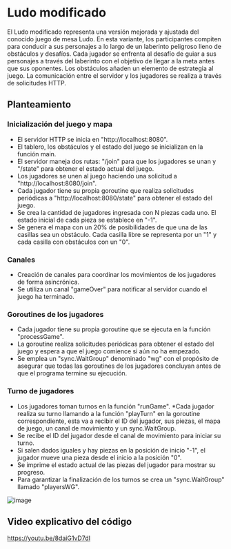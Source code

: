 # Ludo modificado
El Ludo modificado representa una versión mejorada y ajustada del conocido juego de mesa Ludo. En esta variante, los participantes compiten para conducir a sus personajes a lo largo de un laberinto peligroso lleno de obstáculos y desafíos. Cada jugador se enfrenta al desafío de guiar a sus personajes a través del laberinto con el objetivo de llegar a la meta antes que sus oponentes. Los obstáculos añaden un elemento de estrategia al juego. La comunicación entre el servidor y los jugadores se realiza a través de solicitudes HTTP.
## Planteamiento
### Inicialización del juego y mapa
* El servidor HTTP se inicia en "http://localhost:8080".
* El tablero, los obstáculos y el estado del juego se inicializan en la función main.
* El servidor maneja dos rutas: "/join" para que los jugadores se unan y "/state" para obtener el estado actual del juego.
* Los jugadores se unen al juego haciendo una solicitud a "http://localhost:8080/join".
* Cada jugador tiene su propia goroutine que realiza solicitudes periódicas a "http://localhost:8080/state" para obtener el estado del juego.
* Se crea la cantidad de jugadores ingresada con N piezas cada uno. El estado inicial de cada pieza se establece en "-1".
* Se genera el mapa con un 20% de posibilidades de que una de las casillas sea un obstáculo. Cada casilla libre se representa por un "1" y cada casilla con obstáculos con un "0".
### Canales
* Creación de canales para coordinar los movimientos de los jugadores de forma asincrónica.
* Se utiliza un canal "gameOver" para notificar al servidor cuando el juego ha terminado.
### Goroutines de los jugadores
* Cada jugador tiene su propia goroutine que se ejecuta en la función "processGame".
* La goroutine realiza solicitudes periódicas para obtener el estado del juego y espera a que el juego comience si aún no ha empezado.
* Se emplea un "sync.WaitGroup" denominado "wg" con el propósito de asegurar que todas las goroutines de los jugadores concluyan antes de que el programa termine su ejecución.
### Turno de jugadores
* Los jugadores toman turnos en la función "runGame".
*Cada jugador realiza su turno llamando a la función "playTurn" en la goroutine correspondiente, esta va a recibir el ID del jugador, sus piezas, el mapa de juego, un canal de movimiento y un sync.WaitGroup.
* Se recibe el ID del jugador desde el canal de movimiento para iniciar su turno.
* Si salen dados iguales y hay piezas en la posición de inicio "-1", el jugador mueve una pieza desde el inicio a la posición "0".
* Se imprime el estado actual de las piezas del jugador para mostrar su progreso.
* Para garantizar la finalización de los turnos se crea un "sync.WaitGroup" llamado "playersWG".

![image](https://github.com/weez97/concurrent_ludo/assets/63934328/dbc3487e-dc6b-4eda-a401-6f3bd30295f5)

## Video explicativo del código
https://youtu.be/8daiG1vD7dI 
